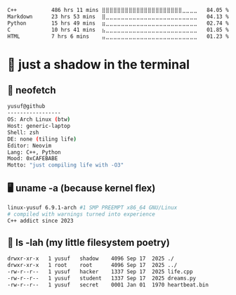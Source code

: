 <!--START_SECTION:waka-->

```txt
C++           486 hrs 11 mins ⣿⣿⣿⣿⣿⣿⣿⣿⣿⣿⣿⣿⣿⣿⣿⣿⣿⣿⣿⣿⣿⣀⣀⣀⣀   84.05 %
Markdown      23 hrs 53 mins  ⣿⣀⣀⣀⣀⣀⣀⣀⣀⣀⣀⣀⣀⣀⣀⣀⣀⣀⣀⣀⣀⣀⣀⣀⣀   04.13 %
Python        15 hrs 49 mins  ⣶⣀⣀⣀⣀⣀⣀⣀⣀⣀⣀⣀⣀⣀⣀⣀⣀⣀⣀⣀⣀⣀⣀⣀⣀   02.74 %
C             10 hrs 41 mins  ⣦⣀⣀⣀⣀⣀⣀⣀⣀⣀⣀⣀⣀⣀⣀⣀⣀⣀⣀⣀⣀⣀⣀⣀⣀   01.85 %
HTML          7 hrs 6 mins    ⣤⣀⣀⣀⣀⣀⣀⣀⣀⣀⣀⣀⣀⣀⣀⣀⣀⣀⣀⣀⣀⣀⣀⣀⣀   01.23 %
```

<!--END_SECTION:waka-->
# 👾 just a shadow in the terminal
## 🐧 neofetch
```bash
yusuf@github
-----------------
OS: Arch Linux (btw)
Host: generic-laptop
Shell: zsh
DE: none (tiling life)
Editor: Neovim
Lang: C++, Python
Mood: 0xCAFEBABE
Motto: "just compiling life with -O3"
```
## 🖥️ uname -a (because kernel flex)
```bash
linux-yusuf 6.9.1-arch #1 SMP PREEMPT x86_64 GNU/Linux
# compiled with warnings turned into experience
C++ addict since 2023
```
## 📂 ls -lah (my little filesystem poetry)
```bash
drwxr-xr-x   1 yusuf   shadow    4096 Sep 17  2025 ./
drwxr-xr-x   1 root    root      4096 Sep 17  2025 ../
-rw-r--r--   1 yusuf   hacker    1337 Sep 17  2025 life.cpp
-rw-r--r--   1 yusuf   student   1337 Sep 17  2025 dreams.py
-rw-r--r--   1 yusuf   secret    0001 Jan 01  1970 heartbeat.bin
```
